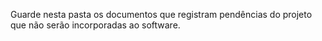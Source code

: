 Guarde nesta pasta os documentos que registram pendências do projeto que não serão incorporadas ao software.

